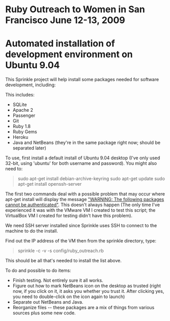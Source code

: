 # Ruby Outreach to Women in San Francisco June 12-13, 2009
# Automated installation of development environment on Ubuntu 9.04

This Sprinkle project will help install some packages needed for software
development, including:

This includes:

* SQLite
* Apache 2
* Passenger
* Git
* Ruby 1.8
* Ruby Gems
* Heroku
* Java and NetBeans (they're in the same package right now; should be separated later)

To use, first install a default install of Ubuntu 9.04 desktop (I've only used
32-bit, using 'ubuntu' for both username and password). You might also need to:

> sudo apt-get install debian-archive-keyring
> sudo apt-get update
> sudo apt-get install openssh-server

The first two commands deal with a possible problem that may occur where
apt-get install will display the message ["WARNING: The following packages
cannot be authenticated"][1]. This doesn't always happen (The only time I've 
experienced it was with the VMware VM I created to test this script; the
VirtualBox VM I created for testing didn't have this problem).

We need SSH server installed since Sprinkle uses SSH to connect to the machine 
to do the install.

Find out the IP address of the VM then from the sprinkle directory, type:

> sprinkle -c -v -s config/ruby_outreach.rb

This should be all that's needed to install the list above.

To do and possible to do items:

* Finish testing. Not entirely sure it all works.
* Figure out how to mark NetBeans icon on the desktop as trusted (right now, if you click on it, it asks you whether you trust it. After clicking yes, you need to double-click on the icon again to launch)
* Separate out NetBeans and Java. 
* Reorganize files -- these packages are a mix of things from various sources plus some new code.

[1]: http://changelog.complete.org/archives/496-how-to-solve-the-following-packages-cannot-be-authenticated
